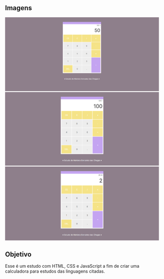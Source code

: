 ## Imagens
<div align="center">
  <img width="800px" src="Calculadora.png"/>
  <img width="800px" src="Calculadora_conta.png"/>
  <img width="800px" src="Calculadora_conta2.png"/>
</div>

## Objetivo

Esse é um estudo com HTML, CSS e JavaScript a fim de criar uma calculadora para estudos das linguagens citadas.
